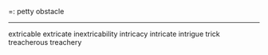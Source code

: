 =: petty obstacle

---
extricable
extricate
inextricability
intricacy
intricate
intrigue
trick
treacherous
treachery
